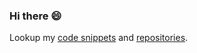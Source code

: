 ### Hi there 😄

<!--
**pas-calc/pas-calc** is a ✨ _special_ ✨ repository because its `README.md` (this file) appears on your GitHub profile.

Here are some ideas to get you started:

- 🔭 I’m currently working on ...
- 🌱 I’m currently learning ...
- 👯 I’m looking to collaborate on ...
- 🤔 I’m looking for help with ...
- 💬 Ask me about ...
- 📫 How to reach me: ...
- 😄 Pronouns: ...
- ⚡ Fun fact: ...


👋
-->

Lookup my  [code snippets](https://gist.github.com/pas-calc) and [repositories](https://github.com/pas-calc?tab=repositories).

